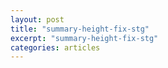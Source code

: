 ```yaml
---
layout: post
title: "summary-height-fix-stg"
excerpt: "summary-height-fix-stg"
categories: articles
---
```

<div class="apester-media" data-media-id="5f75e703042c2f4830a09504" height="536"></div><script async src="https://static.stg.apester.com/js/sdk/latest/apester-sdk.js"></script>
<br>
<div class="apester-media" data-media-id="5f75e865042c2f5aa1a09509" height="536"></div><script async src="https://static.stg.apester.com/js/sdk/latest/apester-sdk.js"></script>
<br>
<div class="apester-media" data-media-id="5f75e894042c2f7a8da0950b" height="404"></div><script async src="https://static.stg.apester.com/js/sdk/latest/apester-sdk.js"></script>
<br>
<div class="apester-media" data-media-id="5f75e8df042c2f9715a0950c" height="388"></div><script async src="https://static.stg.apester.com/js/sdk/latest/apester-sdk.js"></script>
<br>
<div class="unit-container" style="width: 566px;">
<div class="apester-media" data-media-id="5f75e703042c2f4830a09504" height="536"></div><script async src="https://static.stg.apester.com/js/sdk/latest/apester-sdk.js"></script>
</div>
